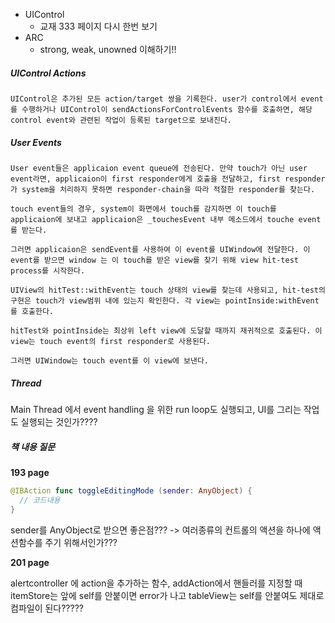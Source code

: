 - UIControl
  - 교재 333 페이지 다시 한번 보기
- ARC
  - strong, weak, unowned 이해하기!!

##### UIControl Actions
    UIControl은 추가된 모든 action/target 쌍을 기록한다. user가 control에서 event를 수행하거나 UIControl이 sendActionsForControlEvents 함수를 호출하면, 해당 control event와 관련된 작업이 등록된 target으로 보내진다.

##### User Events
    User event들은 applicaion event queue에 전송된다. 만약 touch가 아닌 user event라면, applicaion이 first responder에게 호출을 전달하고, first responder가 system을 처리하지 못하면 responder-chain을 따라 적절한 responder를 찾는다.

    touch event들의 경우, system이 화면에서 touch를 감지하면 이 touch를 applicaion에 보내고 applicaion은 _touchesEvent 내부 메소드에서 touche event를 받는다.

    그러면 applicaion은 sendEvent를 사용하여 이 event를 UIWindow에 전달한다. 이 event를 받으면 window 는 이 touch를 받은 view를 찾기 위해 view hit-test process를 시작한다.

    UIView의 hitTest::withEvent는 touch 상태의 view를 찾는데 사용되고, hit-test의 구현은 touch가 view범위 내에 있는지 확인한다. 각 view는 pointInside:withEvent를 호출한다.

    hitTest와 pointInside는 최상위 left view에 도달할 때까지 재귀적으로 호출된다. 이 view는 touch event의 first responder로 사용된다.

    그러면 UIWindow는 touch event를 이 view에 보낸다.


##### Thread
Main Thread 에서 event handling 을 위한 run loop도 실행되고, UI를 그리는 작업도 실행되는 것인가????

##### 책 내용 질문
__193 page__

```swift
@IBAction func toggleEditingMode (sender: AnyObject) {
  // 코드내용
}
```
sender를 AnyObject로 받으면 좋은점??? -> 여러종류의 컨트롤의 액션을 하나에 액션함수를 주기 위해서인가???

__201 page__

alertcontroller 에 action을 추가하는 함수, addAction에서 핸들러를 지정할 때 itemStore는 앞에 self를 안붙이면 error가 나고 tableView는 self를 안붙여도 제대로 컴파일이 된다?????
